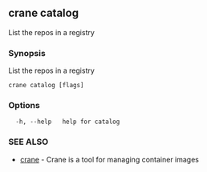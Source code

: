 ## crane catalog

List the repos in a registry

### Synopsis

List the repos in a registry

```
crane catalog [flags]
```

### Options

```
  -h, --help   help for catalog
```

### SEE ALSO

* [crane](crane.md)	 - Crane is a tool for managing container images

